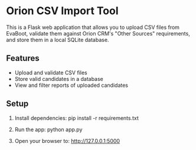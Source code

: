 # Orion CSV Import Tool

This is a Flask web application that allows you to upload CSV files from EvaBoot, validate them against Orion CRM's "Other Sources" requirements, and store them in a local SQLite database.

## Features

- Upload and validate CSV files
- Store valid candidates in a database
- View and filter reports of uploaded candidates

## Setup

1. Install dependencies:
   pip install -r requirements.txt

2. Run the app:
   python app.py

3. Open your browser to:
   http://127.0.0.1:5000

